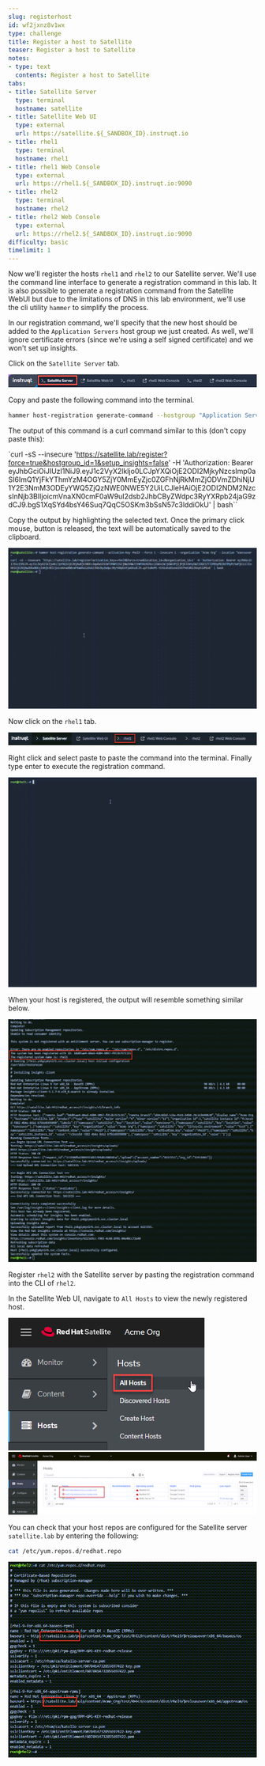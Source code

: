 ```yaml
---
slug: registerhost
id: wf2jxnz8v1wx
type: challenge
title: Register a host to Satellite
teaser: Register a host to Satellite
notes:
- type: text
  contents: Register a host to Satellite
tabs:
- title: Satellite Server
  type: terminal
  hostname: satellite
- title: Satellite Web UI
  type: external
  url: https://satellite.${_SANDBOX_ID}.instruqt.io
- title: rhel1
  type: terminal
  hostname: rhel1
- title: rhel1 Web Console
  type: external
  url: https://rhel1.${_SANDBOX_ID}.instruqt.io:9090
- title: rhel2
  type: terminal
  hostname: rhel2
- title: rhel2 Web Console
  type: external
  url: https://rhel2.${_SANDBOX_ID}.instruqt.io:9090
difficulty: basic
timelimit: 1
---
```

<!-- markdownlint-disable MD033 -->

Now we'll register the hosts `rhel1` and `rhel2` to our Satellite server. We'll use the command line interface to generate a registration command in this lab. It is also possible to generate a registration command from the Satellite WebUI but due to the limitations of DNS in this lab environment, we'll use the cli utility `hammer` to simplify the process.

In our registration command, we'll specify that the new host should be added to the `Application Servers` host group we just created. As well, we'll ignore certificate errors (since we're using a self signed certificate) and we won't set up insights.

Click on the `Satellite Server` tab.

![satellite server tab](../assets/satellite-server-tab.png)

Copy and paste the following command into the terminal.

```bash
hammer host-registration generate-command --hostgroup "Application Servers" --insecure 1 --setup-insights 0 --force 1
```

The output of this command is a curl command similar to this (don't copy paste this):

`curl -sS --insecure 'https://satellite.lab/register?force=true&hostgroup_id=1&setup_insights=false' -H 'Authorization: Bearer eyJhbGciOiJIUzI1NiJ9.eyJ1c2VyX2lkIjo0LCJpYXQiOjE2ODI2MjkyNzcsImp0aSI6ImQ1YjFkYThmYzM4OGY5ZjY0MmEyZjc0ZGFhNjRkMmZjODVmZDhiNjU1Y2E3NmM3ODEyYWQ5ZjQzNWE0NWE5Y2UiLCJleHAiOjE2ODI2NDM2NzcsInNjb3BlIjoicmVnaXN0cmF0aW9uI2dsb2JhbCByZWdpc3RyYXRpb24jaG9zdCJ9.bgS1XqSYd4bsY46Suq7QqC5OSKm3bSsN57c3lddiOkU' | bash``

Copy the output by highlighting the selected text. Once the primary click mouse, button is released, the text will be automatically saved to the clipboard.

<a href="#2">
 <img alt="An example image" src="../assets/copypaste.gif" />
</a>

<a href="#" class="lightbox" id="2">
 <img alt="An example image" src="../assets/copypaste.gif" />
</a>

Now click on the `rhel1` tab.

<a href="#3">
 <img alt="An example image" src="../assets/rhel1.png" />
</a>

<a href="#" class="lightbox" id="3">
 <img alt="An example image" src="../assets/rhel1.png" />
</a>

Right click and select paste to paste the command into the terminal. Finally type enter to execute the registration command.

<a href="#4">
 <img alt="An example image" src="../assets/registrationrhel1.gif" />
</a>

<a href="#" class="lightbox" id="4">
 <img alt="An example image" src="../assets/registrationrhel1.gif" />
</a>

When your host is registered, the output will resemble something similar below.

<a href="#5">
 <img alt="An example image" src="../assets/registrationofhost.png" />
</a>

<a href="#" class="lightbox" id="5">
 <img alt="An example image" src="../assets/registrationofhost.png" />
</a>

Register `rhel2` with the Satellite server by pasting the registration command into the CLI of `rhel2`.

In the Satellite Web UI, navigate to `All Hosts` to view the newly registered host.

<a href="#6">
 <img alt="An example image" src="../assets/registeredhost.png" />
</a>

<a href="#" class="lightbox" id="6">
 <img alt="An example image" src="../assets/registeredhost.png" />
</a>

<a href="#7">
 <img alt="An example image" src="../assets/webuiregistered.png" />
</a>

<a href="#" class="lightbox" id="7">
 <img alt="An example image" src="../assets/webuiregistered.png" />
</a>

You can check that your host repos are configured for the Satellite server `satellite.lab` by entering the following:

```bash
cat /etc/yum.repos.d/redhat.repo
```

<a href="#8">
 <img alt="An example image" src="../assets/repolist.png" />
</a>

<a href="#" class="lightbox" id="8">
 <img alt="An example image" src="../assets/repolist.png" />
</a>

<style>
.lightbox {
  display: none;
  position: fixed;
  justify-content: center;
  align-items: center;
  z-index: 999;
  top: 0;
  left: 0;
  right: 0;
  bottom: 0;
  padding: 1rem;
  background: rgba(0, 0, 0, 0.8);
}

.lightbox:target {
  display: flex;
}

.lightbox img {
  max-height: 100%;
}
</style>
